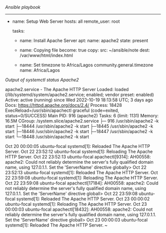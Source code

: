 *Ansible playbook*
 
 ---
- name: Setup Web Server
  hosts: all
  remote_user: root

  tasks:
  - name: Install Apache Server
    apt:
     name: apache2
     state: present
  - name: Copying file
    become: true
    copy:
      src: ~/ansible/note
      dest: /var/www/html/index.html

  - name: Set timezone to Africa/Lagos
    community.general.timezone
     name:  Africa/Lagos

*Output of systemctl status Apache2*

apache2.service - The Apache HTTP Server
     Loaded: loaded (/lib/systemd/system/apache2.service; enabled; vendor preset: enabled)
     Active: active (running) since Wed 2022-10-19 18:13:58 UTC; 3 days ago
       Docs: https://httpd.apache.org/docs/2.4/
    Process: 18428 ExecReload=/usr/sbin/apachectl graceful (code=exited, status=0/SUCCESS)
   Main PID: 916 (apache2)
      Tasks: 6 (limit: 1131)
     Memory: 16.5M
     CGroup: /system.slice/apache2.service
             ├─  916 /usr/sbin/apache2 -k start
             ├─18444 /usr/sbin/apache2 -k start
             ├─18445 /usr/sbin/apache2 -k start
             ├─18446 /usr/sbin/apache2 -k start
             ├─18447 /usr/sbin/apache2 -k start
             └─18448 /usr/sbin/apache2 -k start

Oct 20 00:00:05 ubuntu-focal systemd[1]: Reloaded The Apache HTTP Server.
Oct 22 23:52:12 ubuntu-focal systemd[1]: Reloading The Apache HTTP Server.
Oct 22 23:52:13 ubuntu-focal apachectl[9314]: AH00558: apache2: Could not reliably determine the server's fully qualified domain name, using 127.0.1.1. Set the 'ServerName' directive globally>
Oct 22 23:52:13 ubuntu-focal systemd[1]: Reloaded The Apache HTTP Server.
Oct 22 23:59:08 ubuntu-focal systemd[1]: Reloading The Apache HTTP Server.
Oct 22 23:59:08 ubuntu-focal apachectl[17184]: AH00558: apache2: Could not reliably determine the server's fully qualified domain name, using 127.0.1.1. Set the 'ServerName' directive globall>
Oct 22 23:59:08 ubuntu-focal systemd[1]: Reloaded The Apache HTTP Server.
Oct 23 00:00:02 ubuntu-focal systemd[1]: Reloading The Apache HTTP Server.
Oct 23 00:00:03 ubuntu-focal apachectl[18432]: AH00558: apache2: Could not reliably determine the server's fully qualified domain name, using 127.0.1.1. Set the 'ServerName' directive globall>
Oct 23 00:00:03 ubuntu-focal systemd[1]: Reloaded The Apache HTTP Server.
~
